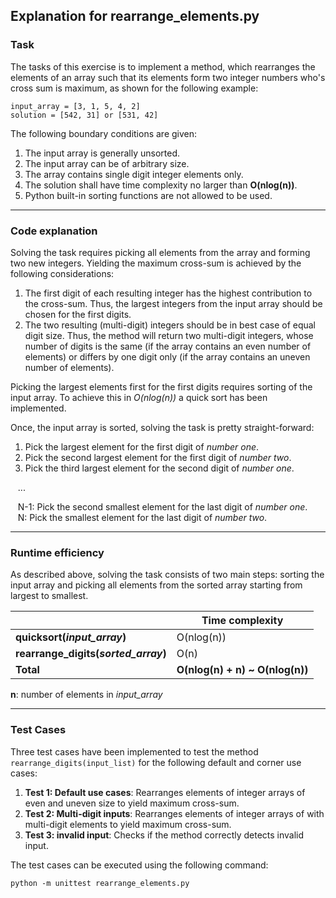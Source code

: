 ## Explanation for rearrange_elements.py

### Task

The tasks of this exercise is to implement a method, which rearranges the elements of an array such that its elements form two integer numbers who's cross sum is maximum, as shown for the following example:
```
input_array = [3, 1, 5, 4, 2]
solution = [542, 31] or [531, 42]
```
The following boundary conditions are given:
1. The input array is generally unsorted.
2. The input array can be of arbitrary size.
3. The array contains single digit integer elements only.
4. The solution shall have time complexity no larger than **O(nlog(n))**.
5. Python built-in sorting functions are not allowed to be used.

---

### Code explanation

Solving the task requires picking all elements from the array and forming two new integers. Yielding the maximum cross-sum is achieved by the following considerations:

1. The first digit of each resulting integer has the highest contribution to the cross-sum. Thus, the largest integers from the input array should be chosen for the first digits.
2. The two resulting (multi-digit) integers should be in best case of equal digit size. Thus, the method will return two multi-digit integers, whose number of digits is the same (if the array contains an even number of elements) or differs by one digit only (if the array contains an uneven number of elements).

Picking the largest elements first for the first digits requires sorting of the input array. To achieve this in *O(nlog(n))* a quick sort has been implemented.

Once, the input array is sorted, solving the task is pretty straight-forward:
1. Pick the largest element for the first digit of *number one*.
2. Pick the second largest element for the first digit of *number two*.
3. Pick the third largest element for the second digit of *number one*.

&nbsp;&nbsp;&nbsp;...

&nbsp;&nbsp;&nbsp;N-1: Pick the second smallest element for the last digit of *number one*.<br/>
&nbsp;&nbsp;&nbsp;N: Pick the smallest element for the last digit of *number two*.

---

### Runtime efficiency

As described above, solving the task consists of two main steps: sorting the input array and picking all elements from the sorted array starting from largest to smallest.

|  | Time complexity |
| ------------------- | --------------- |
| **quicksort(*input_array*)** | O(nlog(n)) |
| **rearrange_digits(*sorted_array*)** | O(n) |
| **Total** | **O(nlog(n) + n) ~ O(nlog(n))** |

**n**: number of elements in *input_array*

---

### Test Cases

Three test cases have been implemented to test the method `rearrange_digits(input_list)` for the following default and corner use cases:

1. **Test 1: Default use cases**: Rearranges elements of integer arrays of even and uneven size to yield maximum cross-sum.
2. **Test 2: Multi-digit inputs**: Rearranges elements of integer arrays of with multi-digit elements to yield maximum cross-sum.
3. **Test 3: invalid input**: Checks if the method correctly detects invalid input.

The test cases can be executed using the following command:

```
python -m unittest rearrange_elements.py
```